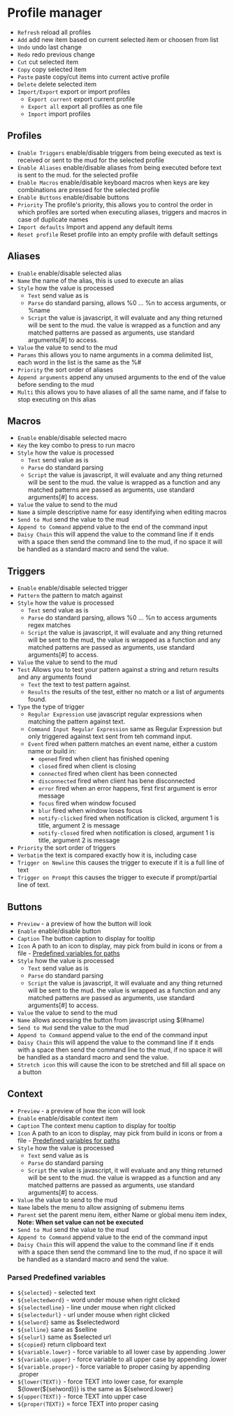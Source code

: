 # Profile manager

- `Refresh` reload all profiles
- `Add` add new item based on current selected item or choosen from list
- `Undo` undo last change
- `Redo` redo previous change
- `Cut` cut selected item
- `Copy` copy selected item
- `Paste` paste copy/cut items into current active profile
- `Delete` delete selected item
- `Import/Export` export or import profiles
  - `Export current` export current profile
  - `Export all` export all profiles as one file
  - `Import` import profiles

## Profiles
- `Enable Triggers` enable/disable triggers from being executed as text is received or sent to the mud for the selected profile
- `Enable Aliases` enable/disable aliases from being executed before text is sent to the mud. for the selected profile
- `Enable Macros` enable/disable keyboard macros when keys are key combinations are pressed for the selected profile
- `Enable Buttons` enable/disable buttons
- `Priority` The profile's priority, this allows you to control the order in which profiles are sorted when executing aliases, triggers and macros in case of duplicate names
- `Import defaults` Import and append any default items
- `Reset profile` Reset profile into an empty profile with default settings

## Aliases

- `Enable` enable/disable selected alias
- `Name` the name of the alias, this is used to execute an alias
- `Style` how the value is processed
  - `Text` send value as is
  - `Parse` do standard parsing, allows %0 ... %n to access arguments, or %name
  - `Script` the value is javascript, it will evaluate and any thing returned will be sent to the mud. the value is wrapped as a function and any matched patterns are passed as arguments, use standard arguments[#] to access.
- `Value` the value to send to the mud
- `Params` this allows you to name arguments in a comma delimited list, each word in the list is the same as the %#
- `Priority` the sort order of aliases
- `Append arguments` append any unused arguments to the end of the value before sending to the mud
- `Multi` this allows you to have aliases of all the same name, and if false to stop executing on this alias

## Macros

- `Enable` enable/disable selected macro
- `Key` the key combo to press to run macro
- `Style` how the value is processed
  - `Text` send value as is
  - `Parse` do standard parsing
  - `Script` the value is javascript, it will evaluate and any thing returned will be sent to the mud. the value is wrapped as a function and any matched patterns are passed as arguments, use standard arguments[#] to access.
- `Value` the value to send to the mud
- `Name` a simple descriptive name for easy identifying when editing macros
- `Send to Mud` send the value to the mud
- `Append to Command` append value to the end of the command input
- `Daisy Chain` this will append the value to the command line if it ends with a space then send the command line to the mud, if no space it will be handled as a standard macro and send the value.

## Triggers

- `Enable` enable/disable selected trigger
- `Pattern` the pattern to match against
- `Style` how the value is processed
  - `Text` send value as is
  - `Parse` do standard parsing, allows %0 ... %n to access arguments regex matches
  - `Script` the value is javascript, it will evaluate and any thing returned will be sent to the mud, the value is wrapped as a function and any matched patterns are passed as arguments, use standard arguments[#] to access.
- `Value` the value to send to the mud
- `Test` Allows you to test your pattern against a string and return results and any arguments found
  - `Text` the text to test pattern against.
  - `Results` the results of the test, either no match or a list of arguments found.
- `Type` the type of trigger
  - `Regular Expression` use javascript regular expressions when matching the pattern against text.
  - `Command Input Regular Expression` same as Regular Expression but only triggered against text sent from teh command input.
  - `Event` fired when pattern matches an event name, either a custom name or build in:
    - `opened` fired when client has finished opening
    - `closed` fired when client is closing
    - `connected` fired when client has been connected
    - `disconnected` fired when client has bene disconnected
    - `error` fired when an error happens, first first argument is error message
    - `focus` fired when window focused
    - `blur` fired when window loses focus
    - `notify-clicked` fired when notification is clicked, argument 1 is title, argument 2 is message
    - `notify-closed` fired when notification is closed, argument 1 is title, argument 2 is message
- `Priority` the sort order of triggers
- `Verbatim` the text is compared exactly how it is, including case
- `Trigger on Newline` this causes the trigger to execute if it is a full line of text
- `Trigger on Prompt` this causes the trigger to execute if prompt/partial line of text.

## Buttons
- `Preview` - a preview of how the button will look
- `Enable` enable/disable button
- `Caption` The button caption to display for tooltip
- `Icon` A path to an icon to display, may pick from build in icons or from a file - [Predefined variables for paths](faq.md#what-predefined-variables-can-be-use-for-paths)
- `Style` how the value is processed
  - `Text` send value as is
  - `Parse` do standard parsing
  - `Script` the value is javascript, it will evaluate and any thing returned will be sent to the mud. the value is wrapped as a function and any matched patterns are passed as arguments, use standard arguments[#] to access.
- `Value` the value to send to the mud
- `Name` allows accessing the button from javascript using $(#name)
- `Send to Mud` send the value to the mud
- `Append to Command` append value to the end of the command input
- `Daisy Chain` this will append the value to the command line if it ends with a space then send the command line to the mud, if no space it will be handled as a standard macro and send the value.
- `Stretch icon` this will cause the icon to be stretched and fill all space on a button

## Context
- `Preview` - a preview of how the icon will look
- `Enable` enable/disable context item
- `Caption` The context menu caption to display for tooltip
- `Icon` A path to an icon to display, may pick from build in icons or from a file - [Predefined variables for paths](faq.md#what-predefined-variables-can-be-use-for-paths)
- `Style` how the value is processed
  - `Text` send value as is
  - `Parse` do standard parsing
  - `Script` the value is javascript, it will evaluate and any thing returned will be sent to the mud. the value is wrapped as a function and any matched patterns are passed as arguments, use standard arguments[#] to access.
- `Value` the value to send to the mud
- `Name` labels the menu to allow assigning of submenu items
- `Parent` set the parent menu item, either Name or global menu item index, **Note: When set value can not be executed**
- `Send to Mud` send the value to the mud
- `Append to Command` append value to the end of the command input
- `Daisy Chain` this will append the value to the command line if it ends with a space then send the command line to the mud, if no space it will be handled as a standard macro and send the value.

### Parsed Predefined variables

- `${selected}` - selected text
- `${selectedword}` - word under mouse when right clicked
- `${selectedline}` - line under mouse when right clicked
- `${selectedurl}` - url under mouse when right clicked
- `${selword}` same as $selectedword
- `${selline}` sane as $selline
- `${selurl}` same as $selected url
- `${copied}` return clipboard text
- `${variable.lower}` - force variable to all lower case by appending .lower
- `${variable.upper}` - force variable to all upper case by appending .lower
- `${variable.proper}` - force variable to proper casing by appending .proper
- `${lower(TEXT)}` - force TEXT into lower case, for example ${lower(${selword})} is the same as ${selword.lower}
- `${upper(TEXT)}` - force TEXT into upper case
- `${proper(TEXT)}` = force TEXT into proper casing